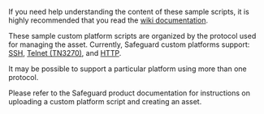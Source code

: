 If you need help understanding the content of these sample scripts, it is highly
recommended that you read the <a href="../../../wiki">wiki documentation</a>.

These sample custom platform scripts are organized by the protocol used for managing
the asset.  Currently, Safeguard custom platforms support: 
<a href="SSH">SSH</a>,
<a href="Telnet">Telnet (TN3270)</a>, and
<a href="HTTP">HTTP</a>.

It may be possible to support a particular platform using more than one protocol.

Please refer to the Safeguard product documentation for instructions on uploading
a custom platform script and creating an asset.

